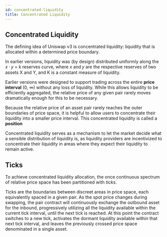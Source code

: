 ```yaml
---
id: concentrated-liquidity
title: Concentrated Liquidity
---
```

## Concentrated Liquidity

The defining idea of Uniswap v3 is concentrated liquidity: liquidity that is allocated within a determined price boundary.

In earlier versions, liquidity was (by design) distributed uniformly along the 𝑥 · 𝑦 = k reserves
curve, where 𝑥 and 𝑦 are the respective reserves of two assets X and Y, and K is a constant measure of liquidity. 

Earlier versions were designed to support trading across the entire **price interval** (0, ∞) without any loss of liquidity. While this allows liquidity to be efficiently aggregated, the relative price of any given pair rarely moves dramatically enough for this to be necessary.

Because the relative price of an asset pair rarely reaches the outer boundaries of price space, it is helpful to allow users to concentrate their liquidity into a smaller price interval. This concentrated liquidity is called a **position**

Concentrated liquidity serves as a mechanism to let the market decide what a sensible distribution of liquidity is, as liquidity providers are incentivized to concentrate their liquidity in areas where they expect their liquidity to remain active.

 ## Ticks

To achieve concentrated liquidity allocation, the once continuous spectrum of relative price space has been partitioned with *ticks*.

Ticks are the boundaries between discreet areas in price space, each equivalently spaced in a given pair. As the spot price changes during swapping, the pair contract will continuously exchange the outbound asset for the inbound, progressively utilizing all the liquidity available within the current tick interval, until the next tick is reached. At this point the contract switches to a new tick, activates the dormant liquidity available within that next tick interval, and leaves the previously crossed price space denominated in a single asset.       
